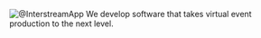 ![@InterstreamApp](https://avatars.githubusercontent.com/u/108246944?s=200&v=4)
We develop software that takes virtual event production to the next level.
